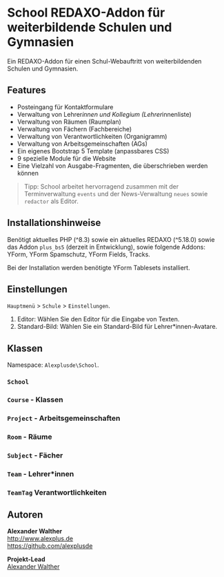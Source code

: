# School REDAXO-Addon für weiterbildende Schulen und Gymnasien

Ein REDAXO-Addon für einen Schul-Webauftritt von weiterbildenden Schulen und Gymnasien.

## Features

* Posteingang für Kontaktformulare
* Verwaltung von Lehrer*innen und Kollegium (Lehrer*innenliste)
* Verwaltung von Räumen (Raumplan)
* Verwaltung von Fächern (Fachbereiche)
* Verwaltung von Verantwortlichkeiten (Organigramm)
* Verwaltung von Arbeitsgemeinschaften (AGs)
* Ein eigenes Bootstrap 5 Template (anpassbares CSS)
* 9 spezielle Module für die Website
* Eine Vielzahl von Ausgabe-Fragmenten, die überschrieben werden können

> Tipp: School arbeitet hervorragend zusammen mit der Terminverwaltung `events` und der News-Verwaltung `neues` sowie `redactor` als Editor.

## Installationshinweise

Benötigt aktuelles PHP (^8.3) sowie ein aktuelles REDAXO (^5.18.0) sowie das Addon `plus_bs5` (derzeit in Entwicklung), sowie folgende Addons: YForm, YForm Spamschutz, YForm Fields, Tracks.

Bei der Installation werden benötigte YForm Tablesets installiert.

## Einstellungen

`Hauptmenü` > `Schule` > `Einstellungen`.

1. Editor: Wählen Sie den Editor für die Eingabe von Texten.
2. Standard-Bild: Wählen Sie ein Standard-Bild für Lehrer*innen-Avatare.

## Klassen

Namespace: `Alexplusde\School`.

### `School`

### `Course` - Klassen

### `Project` - Arbeitsgemeinschaften

### `Room` - Räume

### `Subject` - Fächer

### `Team` - Lehrer*innen

### `TeamTag` Verantwortlichkeiten

## Autoren

**Alexander Walther**  
<http://www.alexplus.de>  
<https://github.com/alexplusde>  

**Projekt-Lead**  
[Alexander Walther](https://github.com/alexplusde)
